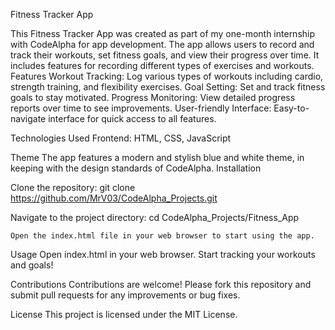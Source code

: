 Fitness Tracker App

This Fitness Tracker App was created as part of my one-month internship with CodeAlpha for app development. The app allows users to record and track their workouts, set fitness goals, and view their progress over time. It includes features for recording different types of exercises and workouts.
Features
    Workout Tracking: Log various types of workouts including cardio, strength training, and flexibility exercises.
    Goal Setting: Set and track fitness goals to stay motivated.
    Progress Monitoring: View detailed progress reports over time to see improvements.
    User-friendly Interface: Easy-to-navigate interface for quick access to all features.

Technologies Used
    Frontend: HTML, CSS, JavaScript

Theme
The app features a modern and stylish blue and white theme, in keeping with the design standards of CodeAlpha.
Installation

Clone the repository:
  git clone https://github.com/MrV03/CodeAlpha_Projects.git

Navigate to the project directory:
  cd CodeAlpha_Projects/Fitness_App
  
    Open the index.html file in your web browser to start using the app.

Usage
    Open index.html in your web browser.
    Start tracking your workouts and goals!

Contributions
Contributions are welcome! Please fork this repository and submit pull requests for any improvements or bug fixes.

License
This project is licensed under the MIT License.
